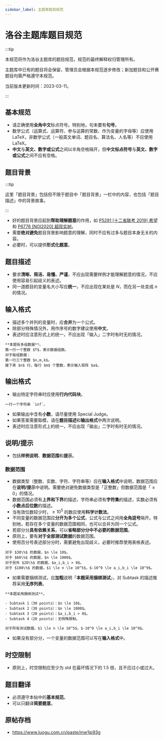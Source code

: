 ```yaml
---
sidebar_label: 主题库题目规范
---
```


# 洛谷主题库题目规范

:::tip

本规范将作为洛谷主题库的题目规范，规范的最终解释权归管理所有。

主题库中已有的题目将会保留，管理员会根据本规范逐步修改；新加题目和公开赛题目均需严格遵守本规范。

当前版本更新时间：2023-03-11。

:::

## 基本规范

- 请正确使用**全角中文**标点符号。特别地，句末要有**句号**。
- 数学公式（运算式、运算符、参与运算的常数、作为变量的字母等）应使用 LaTeX，非数学公式（一般英文单词、题目名、算法名、人名等）不应使用 LaTeX。
- **中文**与**英文、数字或公式**之间以半角空格隔开，但**中文标点符号**与**英文、数字或公式**之间不应有空格。

## 题目背景

:::tip

这里「题目背景」包括但不限于题目中「题目背景」一栏中的内容，也包括「题目描述」中的背景故事。

:::

- 好的题目背景应起到**帮助理解题意**的作用，如 [P5291 [十二省联考 2019] 希望](https://www.luogu.com.cn/problem/P5291) 和 [P6776 [NOI2020] 超现实树](https://www.luogu.com.cn/problem/P6776)。
- 需要**绝对避免**题目背景影响题意的理解，同时不应有过多与题目本身无关的内容。
- 必要时，可以提供**形式化题意**。

## 题目描述

- 要求**清晰、简洁、易懂、严谨**，不应出现需要样例才能理解题意的情况，不应使用容易引起歧义的表述。
- 同一道题目的变量名大小写应**统一**，不应出现在某处是 $N$，而在另一处变成 $n$ 的情况。

## 输入格式

- 描述多个并列的变量时，应**合并**为一个公式。
- 除部分特殊情况外，用作序号的数字建议使用**中文**。
- 表述时应注意形式上的统一，不应出现「输入」二字时有时无的情况。

```text
**本题有多组数据**。
第一行一个整数 $T$，表示数据组数。
对于每组数据：
第一行三个整数 $n,m,k$。  
接下来 $n$ 行，每行 $m$ 个整数，表示输入矩阵 $a$。
```

## 输出格式

- 输出特定字符串时应使用**行内代码块**。

```text
一行一个字符串 `inf`。
```

- 如果输出中含有**小数**，请尽量使用 Special Judge。
- 如果答案需要取模，请在**题目描述**和**输出格式**中两次说明。
- 表述时应注意形式上的统一，不应出现「输出」二字时有时无的情况。

## 说明/提示

- 包括**样例说明**、**数据范围**和**提示**。

### 数据范围

- 数据类型（整数、实数、字符、字符串等）应在**输入格式**中说明，数据范围应在**说明/提示**中说明。需要绝对避免数据类型是「正整数」但数据范围是「$\ge 0$」的情况。
- 数据范围必须有**上界和下界**的描述，字符串必须有**字符集**的描述，实数必须有**小数点后位数**的描述。
- 当有效位数较少时，$\ge 10^5$ 的数应使用**科学计数法**。
- 不同变量的数据范围应**分开为多个公式**，公式与公式之间用**全角逗号**隔开。特别地，若存在多个变量的数据范围相同，也可以合并为同一个公式。
- 若部分分**具有依赖关系**，可以**省略部分分中不必要的数据范围**。
- 原则上，要有**对于全部测试数据**的数据范围。
- 使用百分号表述部分分时，需要避免出现歧义，必要时推荐使用表格表述。

```text
对于 $30\%$ 的数据，$n \le 10$。  
对于 $60\%$ 的数据，$n \le 1000$。  
对于另外 $20\%$ 的数据，$a_i,b_i > 0$。
对于 $100\%$ 的数据，$1 \le n \le 10^5$，$-10^9 \le a_i,b_i \le 10^9$。
```

- 如果需要捆绑测试，应**加粗**说明「**本题采用捆绑测试**」，对 Subtask 的描述推荐采用**无序列表**。

```text
**本题采用捆绑测试**。

- Subtask 1（30 points）：$n \le 10$。
- Subtask 2（30 points）：$n \le 1000$。
- Subtask 3（20 points）：$a_i,b_i > 0$。
- Subtask 4（20 points）：无特殊限制。

对于所有测试数据，$1 \le n \le 10^5$，$-10^9 \le a_i,b_i \le 10^9$。
```

- 如果没有部分分，一个变量的数据范围可以写在**输入格式**中。

## 时空限制

- 原则上，时空限制应至少为 std 在最坏情况下的 $1.5$ 倍，且不应过小或过大。

## 题目翻译

- 必须遵守本帖中的**基本规范**。
- 可以只翻译**简要题意**。

## 原帖存档

- <https://www.luogu.com.cn/paste/mw1jp93g>
